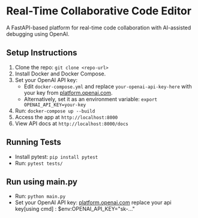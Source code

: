 # Real-Time Collaborative Code Editor

A FastAPI-based platform for real-time code collaboration with AI-assisted debugging using OpenAI.

## Setup Instructions
1. Clone the repo: `git clone <repo-url>`
2. Install Docker and Docker Compose.
3. Set your OpenAI API key:
   - Edit `docker-compose.yml` and replace `your-openai-api-key-here` with your key from [platform.openai.com](https://platform.openai.com).
   - Alternatively, set it as an environment variable: `export OPENAI_API_KEY=your-key`
4. Run: `docker-compose up --build`
5. Access the app at `http://localhost:8000`
6. View API docs at `http://localhost:8000/docs`

## Running Tests
- Install pytest: `pip install pytest`
- Run: `pytest tests/`

## Run using main.py
- Run: `python main.py`
- Set your OpenAI API key:
   [platform.openai.com](https://platform.openai.com)
   replace your api key[using cmd] : $env:OPENAI_API_KEY="sk-..."

